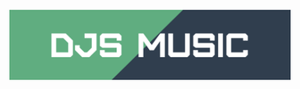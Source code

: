 <div align = "center">

<p align="center">
    <a href="https://www.djsmusic.nl/">
        <img src="./img/banner.png" />
    </a>
</p>

</div>